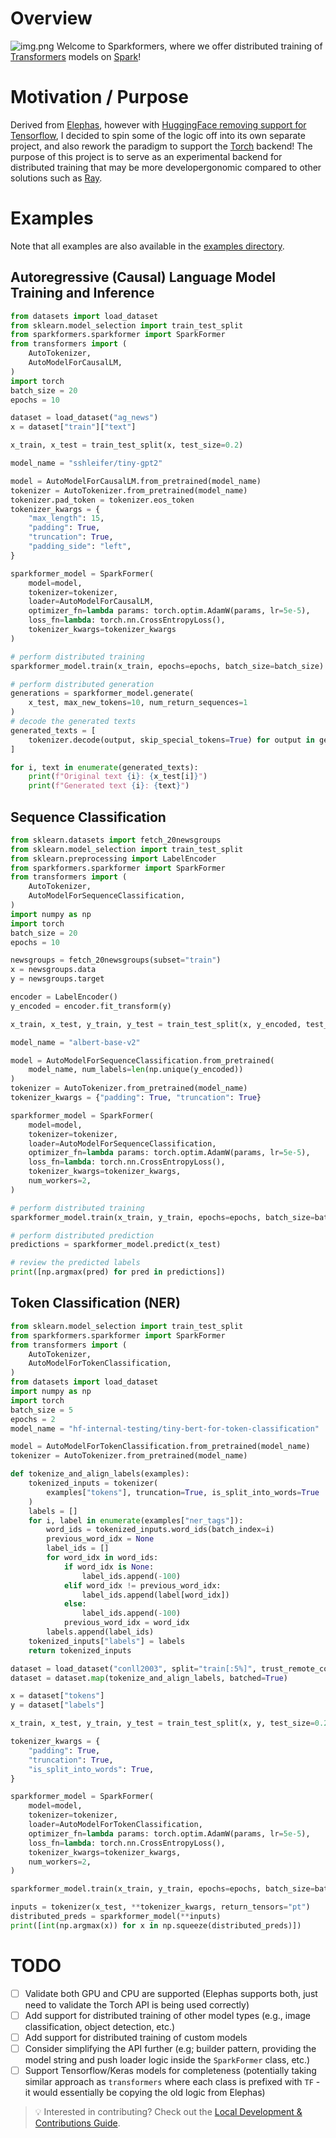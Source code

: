 # Overview
![img.png](https://github.com/danielenricocahall/sparkformers/blob/a379cb93334f6bbe70f3c9be6cff1f8b71a6be23/logo.png)
Welcome to Sparkformers, where we offer distributed training of [Transformers](https://github.com/huggingface/transformers) models on [Spark](https://spark.apache.org/)!

# Motivation / Purpose
Derived from [Elephas](https://github.com/danielenricocahall/elephas), however with [HuggingFace removing support for Tensorflow](https://www.linkedin.com/posts/leonidboytsov_wow-the-huggingface-library-is-dropping-activity-7339003651773915137-mmrV#:~:text=I%20have%20bittersweet%20news%20to,even%20if%20outside%20of%20PyTorch.), I decided to spin some of the logic off into its own separate project, and also rework the paradigm to support the [Torch](https://pytorch.org/) backend! The purpose of this project is to serve as an experimental backend for distributed training that may be more developergonomic compared to other solutions such as [Ray](https://docs.ray.io/en/latest/train/train.html).

# Examples
Note that all examples are also available in the [examples directory](https://github.com/danielenricocahall/sparkformers/tree/main/examples).

## Autoregressive (Causal) Language Model Training and Inference
```python
from datasets import load_dataset
from sklearn.model_selection import train_test_split
from sparkformers.sparkformer import SparkFormer
from transformers import (
    AutoTokenizer,
    AutoModelForCausalLM,
)
import torch
batch_size = 20
epochs = 10

dataset = load_dataset("ag_news")
x = dataset["train"]["text"]

x_train, x_test = train_test_split(x, test_size=0.2)

model_name = "sshleifer/tiny-gpt2"

model = AutoModelForCausalLM.from_pretrained(model_name)
tokenizer = AutoTokenizer.from_pretrained(model_name)
tokenizer.pad_token = tokenizer.eos_token
tokenizer_kwargs = {
    "max_length": 15,
    "padding": True,
    "truncation": True,
    "padding_side": "left",
}

sparkformer_model = SparkFormer(
    model=model,
    tokenizer=tokenizer,
    loader=AutoModelForCausalLM,
    optimizer_fn=lambda params: torch.optim.AdamW(params, lr=5e-5),
    loss_fn=lambda: torch.nn.CrossEntropyLoss(),
    tokenizer_kwargs=tokenizer_kwargs
)

# perform distributed training
sparkformer_model.train(x_train, epochs=epochs, batch_size=batch_size)

# perform distributed generation
generations = sparkformer_model.generate(
    x_test, max_new_tokens=10, num_return_sequences=1
)
# decode the generated texts
generated_texts = [
    tokenizer.decode(output, skip_special_tokens=True) for output in generations
]

for i, text in enumerate(generated_texts):
    print(f"Original text {i}: {x_test[i]}")
    print(f"Generated text {i}: {text}")
```

## Sequence Classification
```python
from sklearn.datasets import fetch_20newsgroups
from sklearn.model_selection import train_test_split
from sklearn.preprocessing import LabelEncoder
from sparkformers.sparkformer import SparkFormer
from transformers import (
    AutoTokenizer,
    AutoModelForSequenceClassification,
)
import numpy as np
import torch
batch_size = 20
epochs = 10

newsgroups = fetch_20newsgroups(subset="train")
x = newsgroups.data
y = newsgroups.target

encoder = LabelEncoder()
y_encoded = encoder.fit_transform(y)

x_train, x_test, y_train, y_test = train_test_split(x, y_encoded, test_size=0.5)

model_name = "albert-base-v2"

model = AutoModelForSequenceClassification.from_pretrained(
    model_name, num_labels=len(np.unique(y_encoded))
)
tokenizer = AutoTokenizer.from_pretrained(model_name)
tokenizer_kwargs = {"padding": True, "truncation": True}

sparkformer_model = SparkFormer(
    model=model,
    tokenizer=tokenizer,
    loader=AutoModelForSequenceClassification,
    optimizer_fn=lambda params: torch.optim.AdamW(params, lr=5e-5),
    loss_fn=lambda: torch.nn.CrossEntropyLoss(),
    tokenizer_kwargs=tokenizer_kwargs,
    num_workers=2,
)

# perform distributed training
sparkformer_model.train(x_train, y_train, epochs=epochs, batch_size=batch_size)

# perform distributed prediction
predictions = sparkformer_model.predict(x_test)

# review the predicted labels
print([np.argmax(pred) for pred in predictions])
```

## Token Classification (NER)
```python
from sklearn.model_selection import train_test_split
from sparkformers.sparkformer import SparkFormer
from transformers import (
    AutoTokenizer,
    AutoModelForTokenClassification,
)
from datasets import load_dataset
import numpy as np
import torch
batch_size = 5
epochs = 2
model_name = "hf-internal-testing/tiny-bert-for-token-classification"

model = AutoModelForTokenClassification.from_pretrained(model_name)
tokenizer = AutoTokenizer.from_pretrained(model_name)

def tokenize_and_align_labels(examples):
    tokenized_inputs = tokenizer(
        examples["tokens"], truncation=True, is_split_into_words=True
    )
    labels = []
    for i, label in enumerate(examples["ner_tags"]):
        word_ids = tokenized_inputs.word_ids(batch_index=i)
        previous_word_idx = None
        label_ids = []
        for word_idx in word_ids:
            if word_idx is None:
                label_ids.append(-100)
            elif word_idx != previous_word_idx:
                label_ids.append(label[word_idx])
            else:
                label_ids.append(-100)
            previous_word_idx = word_idx
        labels.append(label_ids)
    tokenized_inputs["labels"] = labels
    return tokenized_inputs

dataset = load_dataset("conll2003", split="train[:5%]", trust_remote_code=True)
dataset = dataset.map(tokenize_and_align_labels, batched=True)

x = dataset["tokens"]
y = dataset["labels"]

x_train, x_test, y_train, y_test = train_test_split(x, y, test_size=0.2)

tokenizer_kwargs = {
    "padding": True,
    "truncation": True,
    "is_split_into_words": True,
}

sparkformer_model = SparkFormer(
    model=model,
    tokenizer=tokenizer,
    loader=AutoModelForTokenClassification,
    optimizer_fn=lambda params: torch.optim.AdamW(params, lr=5e-5),
    loss_fn=lambda: torch.nn.CrossEntropyLoss(),
    tokenizer_kwargs=tokenizer_kwargs,
    num_workers=2,
)

sparkformer_model.train(x_train, y_train, epochs=epochs, batch_size=batch_size)

inputs = tokenizer(x_test, **tokenizer_kwargs, return_tensors="pt")
distributed_preds = sparkformer_model(**inputs)
print([int(np.argmax(x)) for x in np.squeeze(distributed_preds)])

 ```

# TODO
- [ ] Validate both GPU and CPU are supported (Elephas supports both, just need to validate the Torch API is being used correctly)
- [ ] Add support for distributed training of other model types (e.g., image classification, object detection, etc.)
- [ ] Add support for distributed training of custom models
- [ ] Consider simplifying the API further (e.g; builder pattern, providing the model string and push loader logic inside the `SparkFormer` class, etc.)
- [ ] Support Tensorflow/Keras models for completeness (potentially taking similar approach as `transformers` where each class is prefixed with `TF` - it would essentially be copying the old logic from Elephas)
> 💡 Interested in contributing? Check out the [Local Development & Contributions Guide](https://github.com/danielenricocahall/sparkformers/blob/main/CONTRIBUTING.md).